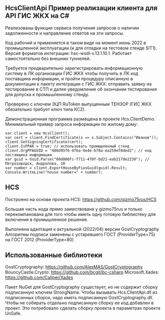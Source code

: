 ﻿
## HcsClientApi Пример реализации клиента для API ГИС ЖКХ на C#

Реализованы функции сервиса получения запросов о наличии задолженности
и направление ответов на эти запросы. 

Код рабочий и применяется в таком виде на момент июнь 2022 в промышленной 
эксплуатации (и для отладки на тестовом стенде SIT1). Версия форматов
интеграции: hsc-wsdl-v.13.1.10.1. Работает самостоятельно без внешних туннелей. 

Требуется предварительно зарегистрировать информационную систему в ЛК организации 
ГИС ЖКХ чтобы получить в ЛК код поставщика информации, и пройти процедуру описанную
в документации к пакету интеграции с ГИС ЖКХ: отправить заявку на тестирование в СТП 
и далее уведомление об окончании тестирования для допуска к промышленному стенду.

Проверено с ключем ЭЦП RuToken выпущенным ТЕНЗОР (ГИС ЖКХ обязательно требует ключ типа КС2).

Демонстрационная программа размещена в проекте Hcs.ClientDemo.
Минимальный пример запроса информации по жилому дому:
```
var client = new HcsClient();
var cert = client.FindCertificate(x => x.Subject.Contains("Иванов"));
client.SetSigningCertificate(cert); 
client.IsPPAK = true; // использовать промышленный стенд
client.OrgPPAGUID = "488d95f6-4f6a-4e4e-b78a-ea259ef0ded2"; // код поставщика информации
var guid = Guid.Parse("60d080fc-f711-470f-bd21-eab217de2230"); // Петрозаводск, Андропова, 10
var number = client.ExportHouseByFiasGuid(guid).Result;
Console.WriteLine("house number=" + number);
```

## HCS
Построено на основе проекта HCS: https://github.com/gizmo75rus/HCS 

Большая часть кода прямо заимствована у gizmo75rus и только перекомпанована
для того чтобы иметь одну готовую библиотеку для включения в промышленное 
решение.

Выполнена адаптация к актуальной (2022/04) версии GostCryptography
Алгоритмы подписи заменены с устаревшего ГОСТ (ProviderType=75) на 
ГОСТ 2012 (ProviderType=80)

## Использованные библиотеки
GostCryptography: https://github.com/AlexMAS/GostCryptography
BouncyCastle.Crypto: https://github.com/bcgit/bc-csharp
Microsoft.Xades: https://github.com/Caliper/Xades

Пакет NuGet для GostCryptography существует, но не содержит сборку 
подписанную ключем StrongName. Чтобы вызывать Hcs.ClientApi.dll из
подписанных сборок, надо иметь подписанную GostCryptography.dll. 
Чтобы не собирать отдельно подписанную сборку ее код добавлен
в проект. Это потребовало сделать сборку проекта в параметрах 
проекта UnSafe. 
